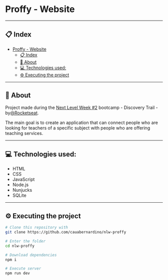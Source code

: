 # Proffy - Website

--- 

## 📋 Index

- [Proffy - Website](#proffy---website)
  - [📋 Index](#-index)
  - [📖 About](#-about)
  - [💻 Technologies used:](#-technologies-used)
  - [⚙️ Executing the project](#️-executing-the-project)

---

## 📖 About

Project made during the [Next Level Week #2](https://nextlevelweek.com/) bootcamp - Discovery Trail - by[@Rocketseat](https://github.com/Rocketseat).

The main goal is to create an application that can connect people who are looking for teachers of a specific subject with people who are offering teaching services.

--- 
## 💻 Technologies used:

- HTML
- CSS
- JavaScript
- Node.js 
- Nunjucks 
- SQLite 

---
## ⚙️ Executing the project

```bash
# Clone this repository with
git clone https://github.com/cauabernardino/nlw-proffy

# Enter the folder
cd nlw-proffy

# Download dependencies
npm i

# Execute server
npm run dev
```